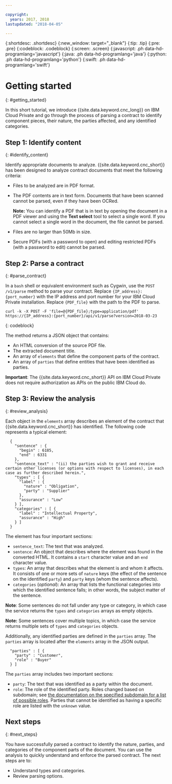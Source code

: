 ```yaml
---

copyright:
  years: 2017, 2018
lastupdated: "2018-04-05"

---
```


{:shortdesc: .shortdesc}
{:new_window: target="_blank"}
{:tip: .tip}
{:pre: .pre}
{:codeblock: .codeblock}
{:screen: .screen}
{:javascript: .ph data-hd-programlang='javascript'}
{:java: .ph data-hd-programlang='java'}
{:python: .ph data-hd-programlang='python'}
{:swift: .ph data-hd-programlang='swift'}

# Getting started
{: #getting_started}

In this short tutorial, we introduce {{site.data.keyword.cnc_long}} on IBM Cloud Private and go through the process of parsing a contract to identify component pieces, their nature, the parties affected, and any identified categories.

## Step 1: Identify content
{: #identify_content}

Identify appropriate documents to analyze. {{site.data.keyword.cnc_short}} has been designed to analyze contract <!-- and regulatory -->documents that meet the following criteria:

- Files to be analyzed are in PDF format.
- The PDF contents are in text form. Documents that have been scanned cannot be parsed, even if they have been OCRed.

  **Note:** You can identify a PDF that is in text by opening the document in a PDF viewer and using the  **Text select**  tool to select a single word. If you cannot select a single word in the document, the file cannot be parsed.

- Files are no larger than 50Mb in size.
- Secure PDFs (with a password to open) and editing restricted PDFs (with a password to edit) cannot be parsed.

## Step 2: Parse a contract
{: #parse_contract}

In a `bash` shell or equivalent environment such as Cygwin, use the `POST /v1/parse` method to parse your contract. Replace `{IP_address}:{port_number}` with the IP address and port number for your IBM Cloud Private installation. Replace `{PDF_file}` with the path to the PDF to parse.

```
curl -k -X POST -F 'file=@{PDF_file};type=application/pdf' https://{IP_address}:{port_number}/api/v1/parse?version=2018-03-23
```
{: codeblock}

The method returns a JSON object that contains:

 - An HTML conversion of the source PDF file.
 - The extracted document title.
 - An array of `elements` that define the component parts of the contract.
 - An array of `parties` that define entities that have been identified as parties.
 
**Important**: The {{site.data.keyword.cnc_short}} API on IBM Cloud Private does not require authorization as APIs on the public IBM Cloud do.

## Step 3: Review the analysis
{: #review_analysis}

Each object in the `elements` array describes an element of the contract that {{site.data.keyword.cnc_short}} has identified. The following code represents a typical element:

```
  {
    "sentence" : {
      "begin" : 6185,
      "end" : 6331
    },
    "sentence_text" : "(ii) the parties wish to grant and receive certain other licenses (or options with respect to licenses), in each case as further described herein.",
    "types" : [ {
      "label" : {
        "nature" : "Obligation",
        "party" : "Supplier"
      },
      "assurance" : "Low"
    } ],
    "categories" : [ {
      "label" : "Intellectual Property",
      "assurance" : "High"
    } ]
  }
```

The element has four important sections:
 - `sentence_text`: The text that was analyzed.
 - `sentence`: An object that describes where the element was found in the converted HTML. It contains a `start` character value and an `end` character value.
 - `types`: An array that describes what the element is and whom it affects. It consists of one or more sets of `nature` keys (the effect of the sentence on the identified `party`) and `party` keys (whom the sentence affects).
 - `categories` (_optional_): An array that lists the functional categories into which the identified sentence falls; in other words, the subject matter of the sentence.

**Note**: Some sentences do not fall under any type or category, in which case the service returns the `types` and `categories` arrays as empty objects.

**Note:** Some sentences cover multiple topics, in which case the service returns multiple sets of `types` and `categories` objects.

Additionally, any identified parties are defined in the `parties` array. The `parties` array is located after the `elements` array in the JSON output.

```
  "parties" : [ {
    "party" : "Customer",
    "role" : "Buyer"
  } ]
```

The `parties` array includes two important sections:

 - `party`: The text that was identified as a party within the document.
 - `role`: The role of the identified party. Roles changed based on subdomain; see [the documentation on the specified subdomain for a list of possible roles](parsing.md#contract_parties). Parties that cannot be identified as having a specific role are listed with the `unknown` value.

## Next steps
{: #next_steps}

You have successfully parsed a contract to identify the nature, parties, and categories of the component parts of the document. You can use the analysis to quickly understand and enforce the parsed contract. The next steps are to:

 - Understand types and categories.
 - Review parsing options.


